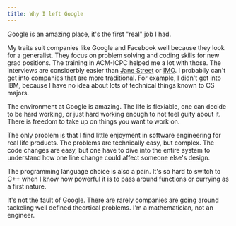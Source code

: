 ```yaml
---
title: Why I left Google
---
```


Google is an amazing place, it's the first "real" job I had.

My traits suit companies like Google and Facebook well because they look for a generalist. They focus on problem solving and coding skills for new grad positions. The training in ACM-ICPC helped me a lot with those. The interviews are considerbly easier than [Jane Street](http://janestreet.com/) or [IMO](https://imo.im/). I probabily can't get into companies that are more traditional. For example, I didn't get into IBM, because I have no idea about lots of technical things known to CS majors.

The environment at Google is amazing. The life is flexiable, one can decide to be hard working, or just hard working enough to not feel guity about it. There is freedom to take up on things you want to work on. 

The only problem is that I find little enjoyment in software engineering for real life products. The problems are technically easy, but complex. The code changes are easy, but one have to dive into the entire system to understand how one line change could affect someone else's design.

The programming language choice is also a pain. It's so hard to switch to C++ when I know how powerful it is to pass around functions or currying as a first nature. 

It's not the fault of Google. There are rarely companies are going around tackeling well defined theortical problems. I'm a mathematician, not an engineer.